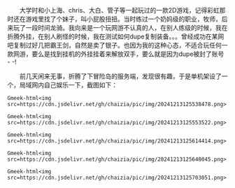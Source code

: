 &emsp;&emsp;大学时和小上海、chris、大白、管子等一起玩过的一款2D游戏，记得彩虹那时还在游戏里找了个妹子，叫小屁股扭扭。当时练过一个奶妈级的职业，牧师，后来玩了一段时间龙骑。我向来是一个玩网游不认真的人，在别人练级的时候，我在折腾外挂，在别人刷怪的时候，我在测试如何dupe复制装备。。。曾经成功在某网吧复制过好几把霸王剑，自然是卖了银子。也因为我的这种心态，不适合玩任何一款网游，要么是找到挂机的外挂挂着来解放双手，要么就是因为dupe被封了账号 - -!

&emsp;&emsp;前几天闲来无事，折腾了下冒险岛的服务端，发现很有趣，于是单机架设了一个，局域网内自己娱乐一下，截图如下：

`Gmeek-html<img src=https://cdn.jsdelivr.net/gh/chaizia/pic/img/20241213125538478.png>`

`Gmeek-html<img src=https://cdn.jsdelivr.net/gh/chaizia/pic/img/20241213125553522.png>`

`Gmeek-html<img src=https://cdn.jsdelivr.net/gh/chaizia/pic/img/20241213125614414.png>`

`Gmeek-html<img src=https://cdn.jsdelivr.net/gh/chaizia/pic/img/20241213125648045.png>`

`Gmeek-html<img src=https://cdn.jsdelivr.net/gh/chaizia/pic/img/20241213125703051.png>`

<!-- ##{"timestamp":1298258736}## -->